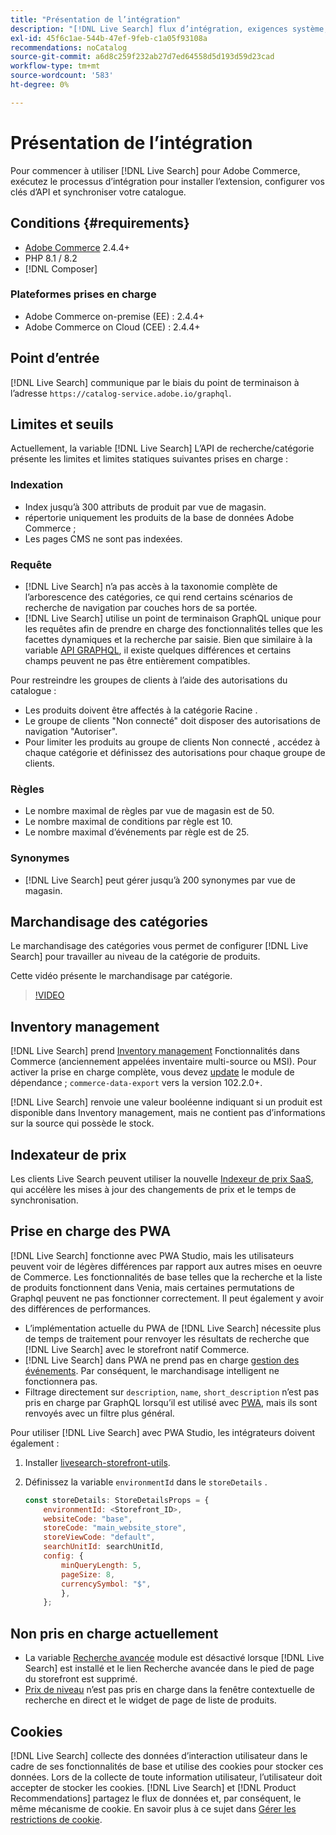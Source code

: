 ```yaml
---
title: "Présentation de l’intégration"
description: "[!DNL Live Search] flux d’intégration, exigences système, limites et limites"
exl-id: 45f6c1ae-544b-47ef-9feb-c1a05f93108a
recommendations: noCatalog
source-git-commit: a6d8c259f232ab27d7ed64558d5d193d59d23cad
workflow-type: tm+mt
source-wordcount: '583'
ht-degree: 0%

---
```


# Présentation de l’intégration

Pour commencer à utiliser [!DNL Live Search] pour Adobe Commerce, exécutez le processus d’intégration pour installer l’extension, configurer vos clés d’API et synchroniser votre catalogue.

## Conditions {#requirements}

* [Adobe Commerce](https://business.adobe.com/products/magento/magento-commerce.html) 2.4.4+
* PHP 8.1 / 8.2
* [!DNL Composer]

### Plateformes prises en charge

* Adobe Commerce on-premise (EE) : 2.4.4+
* Adobe Commerce on Cloud (CEE) : 2.4.4+

## Point d’entrée

[!DNL Live Search] communique par le biais du point de terminaison à l’adresse `https://catalog-service.adobe.io/graphql`.

## Limites et seuils

Actuellement, la variable [!DNL Live Search] L’API de recherche/catégorie présente les limites et limites statiques suivantes prises en charge :

### Indexation

* Index jusqu’à 300 attributs de produit par vue de magasin.
* répertorie uniquement les produits de la base de données Adobe Commerce ;
* Les pages CMS ne sont pas indexées.

### Requête

* [!DNL Live Search] n’a pas accès à la taxonomie complète de l’arborescence des catégories, ce qui rend certains scénarios de recherche de navigation par couches hors de sa portée.
* [!DNL Live Search] utilise un point de terminaison GraphQL unique pour les requêtes afin de prendre en charge des fonctionnalités telles que les facettes dynamiques et la recherche par saisie. Bien que similaire à la variable [API GRAPHQL](https://developer.adobe.com/commerce/webapi/graphql/), il existe quelques différences et certains champs peuvent ne pas être entièrement compatibles.

Pour restreindre les groupes de clients à l’aide des autorisations du catalogue :

* Les produits doivent être affectés à la catégorie Racine .
* Le groupe de clients &quot;Non connecté&quot; doit disposer des autorisations de navigation &quot;Autoriser&quot;.
* Pour limiter les produits au groupe de clients Non connecté , accédez à chaque catégorie et définissez des autorisations pour chaque groupe de clients.

### Règles

* Le nombre maximal de règles par vue de magasin est de 50.
* Le nombre maximal de conditions par règle est 10.
* Le nombre maximal d’événements par règle est de 25.

### Synonymes

* [!DNL Live Search] peut gérer jusqu’à 200 synonymes par vue de magasin.

## Marchandisage des catégories

Le marchandisage des catégories vous permet de configurer [!DNL Live Search] pour travailler au niveau de la catégorie de produits.

Cette vidéo présente le marchandisage par catégorie.

>[!VIDEO](https://video.tv.adobe.com/v/3424617)

## Inventory management

[!DNL Live Search] prend [Inventory management](https://experienceleague.adobe.com/docs/commerce-admin/inventory/introduction.html) Fonctionnalités dans Commerce (anciennement appelées inventaire multi-source ou MSI). Pour activer la prise en charge complète, vous devez [update](install.md#update) le module de dépendance ; `commerce-data-export` vers la version 102.2.0+.

[!DNL Live Search] renvoie une valeur booléenne indiquant si un produit est disponible dans Inventory management, mais ne contient pas d’informations sur la source qui possède le stock.

## Indexateur de prix

Les clients Live Search peuvent utiliser la nouvelle [Indexeur de prix SaaS](../price-index/index.md), qui accélère les mises à jour des changements de prix et le temps de synchronisation.

## Prise en charge des PWA

[!DNL Live Search] fonctionne avec PWA Studio, mais les utilisateurs peuvent voir de légères différences par rapport aux autres mises en oeuvre de Commerce. Les fonctionnalités de base telles que la recherche et la liste de produits fonctionnent dans Venia, mais certaines permutations de Graphql peuvent ne pas fonctionner correctement. Il peut également y avoir des différences de performances.

* L’implémentation actuelle du PWA de [!DNL Live Search] nécessite plus de temps de traitement pour renvoyer les résultats de recherche que [!DNL Live Search] avec le storefront natif Commerce.
* [!DNL Live Search] dans PWA ne prend pas en charge [gestion des événements](https://developer.adobe.com/commerce/services/shared-services/storefront-events/sdk/). Par conséquent, le marchandisage intelligent ne fonctionnera pas.
* Filtrage directement sur `description`, `name`, `short_description` n’est pas pris en charge par GraphQL lorsqu’il est utilisé avec [PWA](https://developer.adobe.com/commerce/pwa-studio/), mais ils sont renvoyés avec un filtre plus général.

Pour utiliser [!DNL Live Search] avec PWA Studio, les intégrateurs doivent également :

1. Installer [livesearch-storefront-utils](https://www.npmjs.com/package/@magento/ds-livesearch-storefront-utils).
1. Définissez la variable `environmentId` dans le `storeDetails` .

   ```javascript
   const storeDetails: StoreDetailsProps = {
       environmentId: <Storefront_ID>,
       websiteCode: "base",
       storeCode: "main_website_store",
       storeViewCode: "default",
       searchUnitId: searchUnitId,
       config: {
           minQueryLength: 5,
           pageSize: 8,
           currencySymbol: "$",
           },
       };
   ```

## Non pris en charge actuellement

* La variable [Recherche avancée](https://experienceleague.adobe.com/docs/commerce-admin/catalog/catalog/search/search.html#advanced-search) module est désactivé lorsque [!DNL Live Search] est installé et le lien Recherche avancée dans le pied de page du storefront est supprimé.
* [Prix de niveau](https://experienceleague.adobe.com/docs/commerce-admin/catalog/products/pricing/product-price-tier.html) n’est pas pris en charge dans la fenêtre contextuelle de recherche en direct et le widget de page de liste de produits.

## Cookies

[!DNL Live Search] collecte des données d’interaction utilisateur dans le cadre de ses fonctionnalités de base et utilise des cookies pour stocker ces données. Lors de la collecte de toute information utilisateur, l’utilisateur doit accepter de stocker les cookies. [!DNL Live Search] et [!DNL Product Recommendations] partagez le flux de données et, par conséquent, le même mécanisme de cookie. En savoir plus à ce sujet dans [Gérer les restrictions de cookie](https://experienceleague.adobe.com/docs/commerce-merchant-services/product-recommendations/developer/setting-cookie.html).
